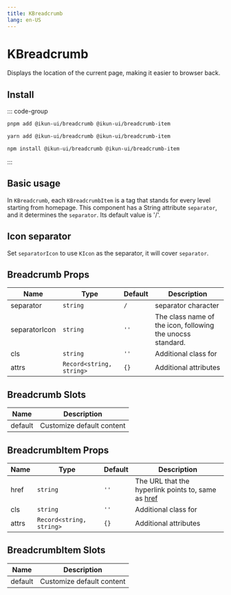 ```yaml
---
title: KBreadcrumb
lang: en-US
---
```


# KBreadcrumb

Displays the location of the current page, making it easier to browser back.

## Install

::: code-group

```bash [pnpm]
pnpm add @ikun-ui/breadcrumb @ikun-ui/breadcrumb-item
```

```bash [yarn]
yarn add @ikun-ui/breadcrumb @ikun-ui/breadcrumb-item
```

```bash [npm]
npm install @ikun-ui/breadcrumb @ikun-ui/breadcrumb-item
```

:::

## Basic usage

In `KBreadcrumb`, each `KBreadcrumbItem` is a tag that stands for every level starting from homepage. This component has a String attribute `separator`, and it determines the `separator`. Its default value is '/'.

<demo src="breadcrumb/basic.svelte"  github='Breadcrumb'></demo>

## Icon separator

Set `separatorIcon` to use `KIcon` as the separator, it will cover `separator`.

<demo src="breadcrumb/separator-icon.svelte"  github='Breadcrumb'></demo>

## Breadcrumb Props

| Name          | Type                     | Default | Description                                                |
| ------------- | ------------------------ | ------- | ---------------------------------------------------------- |
| separator     | `string`                 | `/`     | separator character                                        |
| separatorIcon | `string`                 | `''`    | The class name of the icon, following the unocss standard. |
| cls           | `string`                 | `''`    | Additional class for                                       |
| attrs         | `Record<string, string>` | `{}`    | Additional attributes                                      |

## Breadcrumb Slots

| Name    | Description               |
| ------- | ------------------------- |
| default | Customize default content |

## BreadcrumbItem Props

| Name  | Type                     | Default | Description                                                                                                                                                |
| ----- | ------------------------ | ------- | ---------------------------------------------------------------------------------------------------------------------------------------------------------- |
| href  | `string`                 | `''`    | The URL that the hyperlink points to, same as [href <span class="i-carbon-link text-12px" />](https://developer.mozilla.org/en-US/docs/Web/HTML/Element/a) |
| cls   | `string`                 | `''`    | Additional class for                                                                                                                                       |
| attrs | `Record<string, string>` | `{}`    | Additional attributes                                                                                                                                      |

## BreadcrumbItem Slots

| Name    | Description               |
| ------- | ------------------------- |
| default | Customize default content |
